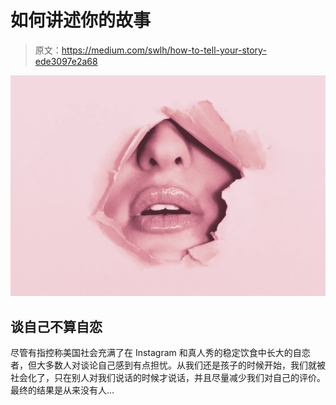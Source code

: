 # 如何讲述你的故事

> 原文：<https://medium.com/swlh/how-to-tell-your-story-ede3097e2a68>

![](img/06d84b0990f341306ef5704cc5285539.png)

## 谈自己不算自恋

尽管有指控称美国社会充满了在 Instagram 和真人秀的稳定饮食中长大的自恋者，但大多数人对谈论自己感到有点担忧。从我们还是孩子的时候开始，我们就被社会化了，只在别人对我们说话的时候才说话，并且尽量减少我们对自己的评价。最终的结果是从来没有人…